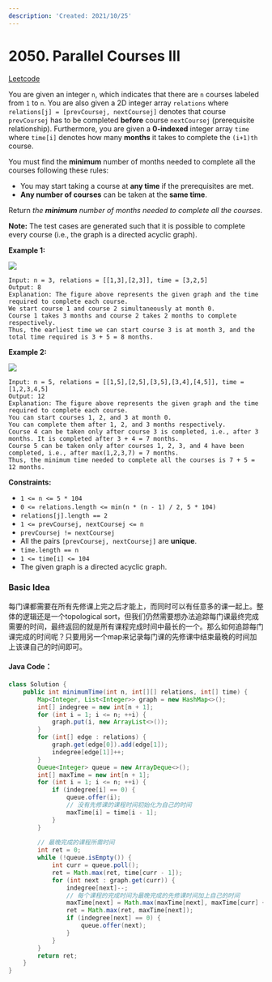 ```yaml
---
description: 'Created: 2021/10/25'
---
```


# 2050. Parallel Courses III

[Leetcode](https://leetcode.com/problems/parallel-courses-iii/)

You are given an integer `n`, which indicates that there are `n` courses labeled from `1` to `n`. You are also given a 2D integer array `relations` where `relations[j] = [prevCoursej, nextCoursej]` denotes that course `prevCoursej` has to be completed **before** course `nextCoursej` (prerequisite relationship). Furthermore, you are given a **0-indexed** integer array `time` where `time[i]` denotes how many **months** it takes to complete the `(i+1)th` course.

You must find the **minimum** number of months needed to complete all the courses following these rules:

* You may start taking a course at **any time** if the prerequisites are met.
* **Any number of courses** can be taken at the **same time**.

Return _the **minimum** number of months needed to complete all the courses_.

**Note:** The test cases are generated such that it is possible to complete every course (i.e., the graph is a directed acyclic graph).

&#x20;

**Example 1:**

![](https://assets.leetcode.com/uploads/2021/10/07/ex1.png)

```
Input: n = 3, relations = [[1,3],[2,3]], time = [3,2,5]
Output: 8
Explanation: The figure above represents the given graph and the time required to complete each course. 
We start course 1 and course 2 simultaneously at month 0.
Course 1 takes 3 months and course 2 takes 2 months to complete respectively.
Thus, the earliest time we can start course 3 is at month 3, and the total time required is 3 + 5 = 8 months.
```

**Example 2:**

![](https://assets.leetcode.com/uploads/2021/10/07/ex2.png)

```
Input: n = 5, relations = [[1,5],[2,5],[3,5],[3,4],[4,5]], time = [1,2,3,4,5]
Output: 12
Explanation: The figure above represents the given graph and the time required to complete each course.
You can start courses 1, 2, and 3 at month 0.
You can complete them after 1, 2, and 3 months respectively.
Course 4 can be taken only after course 3 is completed, i.e., after 3 months. It is completed after 3 + 4 = 7 months.
Course 5 can be taken only after courses 1, 2, 3, and 4 have been completed, i.e., after max(1,2,3,7) = 7 months.
Thus, the minimum time needed to complete all the courses is 7 + 5 = 12 months.
```

&#x20;

**Constraints:**

* `1 <= n <= 5 * 104`
* `0 <= relations.length <= min(n * (n - 1) / 2, 5 * 104)`
* `relations[j].length == 2`
* `1 <= prevCoursej, nextCoursej <= n`
* `prevCoursej != nextCoursej`
* All the pairs `[prevCoursej, nextCoursej]` are **unique**.
* `time.length == n`
* `1 <= time[i] <= 104`
* The given graph is a directed acyclic graph.

### Basic Idea

每门课都需要在所有先修课上完之后才能上，而同时可以有任意多的课一起上。整体的逻辑还是一个topological sort，但我们仍然需要想办法追踪每门课最终完成需要的时间，最终返回的就是所有课程完成时间中最长的一个。那么如何追踪每门课完成的时间呢？只要用另一个map来记录每门课的先修课中结束最晚的时间加上该课自己的时间即可。

#### Java Code：

```java
class Solution {
    public int minimumTime(int n, int[][] relations, int[] time) {
        Map<Integer, List<Integer>> graph = new HashMap<>();
        int[] indegree = new int[n + 1];
        for (int i = 1; i <= n; ++i) {
            graph.put(i, new ArrayList<>());
        }
        for (int[] edge : relations) {
            graph.get(edge[0]).add(edge[1]);
            indegree[edge[1]]++;
        }
        Queue<Integer> queue = new ArrayDeque<>();
        int[] maxTime = new int[n + 1];
        for (int i = 1; i <= n; ++i) {
            if (indegree[i] == 0) {
                queue.offer(i);
                // 没有先修课的课程时间初始化为自己的时间
                maxTime[i] = time[i - 1]; 
            }
        }
        
        // 最晚完成的课程所需时间
        int ret = 0;
        while (!queue.isEmpty()) {
            int curr = queue.poll();
            ret = Math.max(ret, time[curr - 1]);
            for (int next : graph.get(curr)) {
                indegree[next]--;
                // 每个课程的完成时间为最晚完成的先修课时间加上自己的时间
                maxTime[next] = Math.max(maxTime[next], maxTime[curr] + time[next - 1]);
                ret = Math.max(ret, maxTime[next]);
                if (indegree[next] == 0) {
                    queue.offer(next);
                }
            }
        }
        return ret;
    }
}
```
